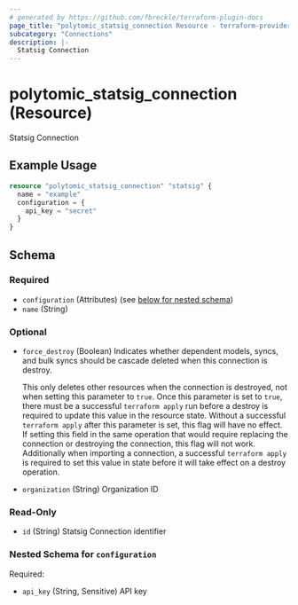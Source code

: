 ```yaml
---
# generated by https://github.com/fbreckle/terraform-plugin-docs
page_title: "polytomic_statsig_connection Resource - terraform-provider-polytomic"
subcategory: "Connections"
description: |-
  Statsig Connection
---
```


# polytomic_statsig_connection (Resource)

Statsig Connection

## Example Usage

```terraform
resource "polytomic_statsig_connection" "statsig" {
  name = "example"
  configuration = {
    api_key = "secret"
  }
}
```

<!-- schema generated by tfplugindocs -->
## Schema

### Required

- `configuration` (Attributes) (see [below for nested schema](#nestedatt--configuration))
- `name` (String)

### Optional

- `force_destroy` (Boolean) Indicates whether dependent models, syncs, and bulk syncs should be cascade
deleted when this connection is destroy.

  This only deletes other resources when the connection is destroyed, not when
setting this parameter to `true`. Once this parameter is set to `true`, there
must be a successful `terraform apply` run before a destroy is required to
update this value in the resource state. Without a successful `terraform apply`
after this parameter is set, this flag will have no effect. If setting this
field in the same operation that would require replacing the connection or
destroying the connection, this flag will not work. Additionally when importing
a connection, a successful `terraform apply` is required to set this value in
state before it will take effect on a destroy operation.
- `organization` (String) Organization ID

### Read-Only

- `id` (String) Statsig Connection identifier

<a id="nestedatt--configuration"></a>
### Nested Schema for `configuration`

Required:

- `api_key` (String, Sensitive) API key


